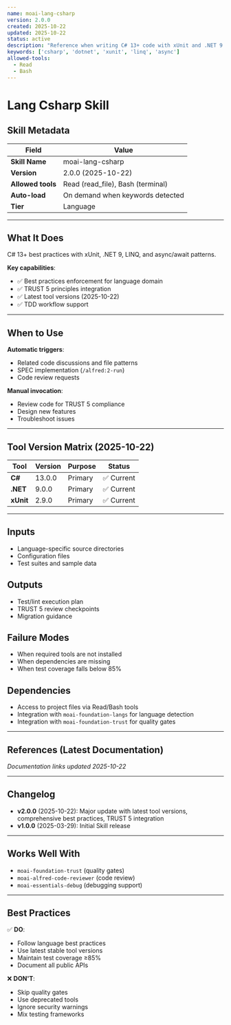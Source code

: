 ```yaml
---
name: moai-lang-csharp
version: 2.0.0
created: 2025-10-22
updated: 2025-10-22
status: active
description: "Reference when writing C# 13+ code with xUnit and .NET 9. Load for Windows/cross-platform applications, enterprise systems, ASP.NET Core development, or LINQ-based data operations with async/await patterns."
keywords: ['csharp', 'dotnet', 'xunit', 'linq', 'async']
allowed-tools:
  - Read
  - Bash
---
```


# Lang Csharp Skill

## Skill Metadata

| Field | Value |
| ----- | ----- |
| **Skill Name** | moai-lang-csharp |
| **Version** | 2.0.0 (2025-10-22) |
| **Allowed tools** | Read (read_file), Bash (terminal) |
| **Auto-load** | On demand when keywords detected |
| **Tier** | Language |

---

## What It Does

C# 13+ best practices with xUnit, .NET 9, LINQ, and async/await patterns.

**Key capabilities**:
- ✅ Best practices enforcement for language domain
- ✅ TRUST 5 principles integration
- ✅ Latest tool versions (2025-10-22)
- ✅ TDD workflow support

---

## When to Use

**Automatic triggers**:
- Related code discussions and file patterns
- SPEC implementation (`/alfred:2-run`)
- Code review requests

**Manual invocation**:
- Review code for TRUST 5 compliance
- Design new features
- Troubleshoot issues

---

## Tool Version Matrix (2025-10-22)

| Tool | Version | Purpose | Status |
|------|---------|---------|--------|
| **C#** | 13.0.0 | Primary | ✅ Current |
| **.NET** | 9.0.0 | Primary | ✅ Current |
| **xUnit** | 2.9.0 | Primary | ✅ Current |

---

## Inputs

- Language-specific source directories
- Configuration files
- Test suites and sample data

## Outputs

- Test/lint execution plan
- TRUST 5 review checkpoints
- Migration guidance

## Failure Modes

- When required tools are not installed
- When dependencies are missing
- When test coverage falls below 85%

## Dependencies

- Access to project files via Read/Bash tools
- Integration with `moai-foundation-langs` for language detection
- Integration with `moai-foundation-trust` for quality gates

---

## References (Latest Documentation)

_Documentation links updated 2025-10-22_

---

## Changelog

- **v2.0.0** (2025-10-22): Major update with latest tool versions, comprehensive best practices, TRUST 5 integration
- **v1.0.0** (2025-03-29): Initial Skill release

---

## Works Well With

- `moai-foundation-trust` (quality gates)
- `moai-alfred-code-reviewer` (code review)
- `moai-essentials-debug` (debugging support)

---

## Best Practices

✅ **DO**:
- Follow language best practices
- Use latest stable tool versions
- Maintain test coverage ≥85%
- Document all public APIs

❌ **DON'T**:
- Skip quality gates
- Use deprecated tools
- Ignore security warnings
- Mix testing frameworks
